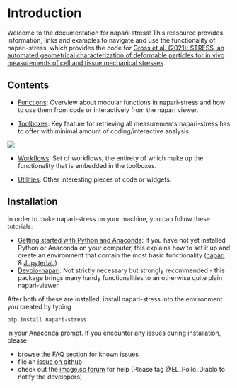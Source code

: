 # Introduction

Welcome to the documentation for napari-stress! This ressource provides information, links and examples to navigate and use the functionality of napari-stress, which provides the code for [Gross et al. (2021): STRESS, an automated geometrical characterization of deformable particles for in vivo measurements of cell and tissue mechanical stresses](https://www.biorxiv.org/content/10.1101/2021.03.26.437148v1).

## Contents

- [Functions](glossary/Readme.md): Overview about modular functions in napari-stress and how to use them from code or interactively from the napari viewer. 

- [Toolboxes](02_toolboxes/Readme.md): Key feature for retrieving all measurements napari-stress has to offer with minimal amount of coding/interactive analysis.

![](imgs/viewer_screenshots/all_outputs.png)

- [Workflows](03_workflows/Readme.md): Set of workflows, the entirety of which make up the functionality that is embedded in the toolboxes.

- [Utilities](04_utility/Readme.md): Other interesting pieces of code or widgets.

## Installation

In order to make napari-stress on your machine, you can follow these tutorials:

- [Getting started with Python and Anaconda](https://biapol.github.io/blog/johannes_mueller/anaconda_getting_started/): If you have not yet installed Python or Anaconda on your computer, this explains how to set it up and create an environment that contain the most basic functionality ([napari](https://napari.org/stable/) & [Jupyterlab](https://jupyter.org/))
- [Devbio-napari](https://github.com/haesleinhuepf/devbio-napari): Not strictly necessary but strongly recommended - this package brings many handy functionalities to an otherwise quite plain napari-viewer.

After both of these are installed, install napari-stress into the environment you created by typing

```
pip install napari-stress
```

in your Anaconda prompt. If you encounter any issues during installation, please 

* browse the [FAQ section](FAQ:installation) for known issues
* file an [issue on github](https://github.com/BiAPoL/napari-stress/issues)
* check out the [image.sc forum](https://forum.image.sc/) for help (Please tag @EL_Pollo_Diablo to notify the developers)